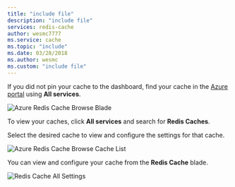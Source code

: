```yaml
---
title: "include file"
description: "include file"
services: redis-cache
author: wesmc7777
ms.service: cache
ms.topic: "include"
ms.date: 03/28/2018
ms.author: wesmc
ms.custom: "include file"
---
```


If you did not pin your cache to the dashboard, find your cache in the [Azure portal](https://portal.azure.com) using **All services**.

![Azure Redis Cache Browse Blade](media/redis-cache-browse/redis-cache-browse.png)

To view your caches, click **All services** and search for **Redis Caches**. 

Select the desired cache to view and configure the settings for that cache.

![Azure Redis Cache Browse Cache List](media/redis-cache-browse/redis-caches.png)

You can view and configure your cache from the **Redis Cache** blade.

![Redis Cache All Settings](media/redis-cache-browse/redis-cache-blade.png)


